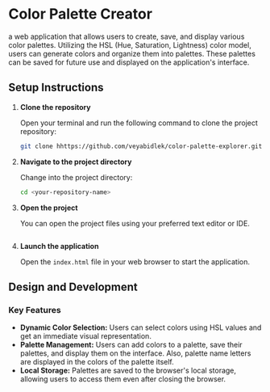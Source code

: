
# Color Palette Creator
a web application that allows users to create, save, and display various color palettes. Utilizing the HSL (Hue, Saturation, Lightness) color model, users can generate colors and organize them into palettes. These palettes can be saved for future use and displayed on the application's interface.

## Setup Instructions

1. **Clone the repository**

   Open your terminal and run the following command to clone the project repository:

   ```bash
   git clone hhttps://github.com/veyabidlek/color-palette-explorer.git
   ```

2. **Navigate to the project directory**

   Change into the project directory:

   ```bash
   cd <your-repository-name>
   ```

3. **Open the project**

   You can open the project files using your preferred text editor or IDE.
   ```

4. **Launch the application**

   Open the `index.html` file in your web browser to start the application.

## Design and Development
### Key Features

- **Dynamic Color Selection:** Users can select colors using HSL values and  get an immediate visual representation.
- **Palette Management:** Users can add colors to a palette, save their palettes, and display them on the interface. Also, palette name letters are displayed in the colors of the palette itself. 
- **Local Storage:** Palettes are saved to the browser's local storage, allowing users to access them even after closing the browser.



